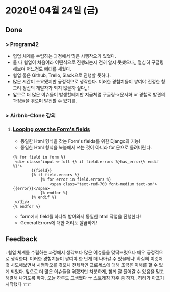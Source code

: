 # 2020년 04월 24일 (금) 

## Done

### > Program42

- 협업 체계를 수립하는 과정에서 많은 시행착오가 있었다.
- 둘 다 협업이 처음이라 어떤식으로 진행되는지 전혀 알지 못했으나,, 열심히 구글링 해보며 어느정도 뼈대를 세웠다.
- 협업 툴은 Github, Trello, Slack으로 진행할 듯하다.
- 많은 시간이 소요됐지만 긍정적으로 생각한다. 이러한 경험치들이 쌓여야 진정한 헝그리 정신의 개발자가 되지 않을까 싶다,,!
- 앞으로 더 많은 이슈들이 발생할테지만 지금처럼 구글링->문서화 or 경험적 발견의 과정들을 겪으며 발전할 수 있기를.

### > Airbnb-Clone 강의

1. ### [Looping over the Form's fields](https://docs.djangoproject.com/en/3.0/topics/forms/#looping-over-the-form-s-fields)

   - 동일한 Html 형식을 갖는 Form's fields를 위한 Django의 기능!
   - 동일한 Html 형식을 복붙해서 쓰는 것이 아니라 for 문으로 돌려버린다.

   ```django
   {% for field in form %}
   	<div class="input w-full {% if field.errors %}has_error{% endif %}">
           {{field}}
           {% if field.errors %}
               {% for error in field.errors %}
                   <span class="text-red-700 font-medium text-sm">{{error}}</span>
               {% endfor %}
           {% endif %}
   	</div>
   {% endfor %}
   ```

   - form에서 field를 하나씩 받아와서 동일한 html 작업을 진행한다!
   - General Errors에 대한 처리도 깔끔하게!

## Feedback

: 협업 체계를 수립하는 과정에서 생각보다 많은 이슈들을 맞딱뜨렸으나 매우 긍정적으로 생각한다. 이러한 경험치들이 쌓여야 한 단계 더 나아갈 수 있을테니! 확실히 이것저것 시도해보면서 시행착오를 겪으니 전체적인 프로세스에 대해 조금은 이해를 할 수 있게 되었다. 앞으로 더 많은 이슈들을 겪겠지만 차분하게, 함께 잘 풀어갈 수 있음을 믿고 해결해 나가도록 하자. 오늘 하루도 고생했다 ㅜ 스트레칭 자주 좀 하자.. 허리가 아프기 시작했다 ㅠㅠ